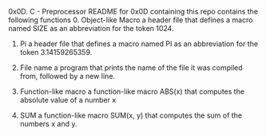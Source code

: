 0x0D. C - Preprocessor
README for 0x0D containing this repo contains the following functions
0. Object-like Macro
 a header file that defines a macro named SIZE as an abbreviation for the token 1024.

1. Pi 
a header file that defines a macro named PI as an abbreviation for the token 3.14159265359.

2. File name
 a program that prints the name of the file it was compiled from, followed by a new line.

3. Function-like macro
 a function-like macro ABS(x) that computes the absolute value of a number x

4. SUM
a function-like macro SUM(x, y) that computes the sum of the numbers x and y.